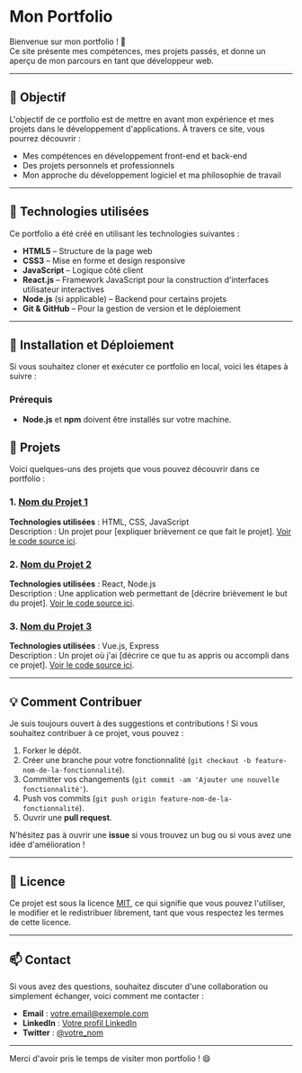 # Mon Portfolio

Bienvenue sur mon portfolio ! 🎉  
Ce site présente mes compétences, mes projets passés, et donne un aperçu de mon parcours en tant que développeur web.

---

## 🚀 Objectif

L'objectif de ce portfolio est de mettre en avant mon expérience et mes projets dans le développement d'applications. À travers ce site, vous pourrez découvrir :

- Mes compétences en développement front-end et back-end
- Des projets personnels et professionnels
- Mon approche du développement logiciel et ma philosophie de travail

---

## 🌟 Technologies utilisées

Ce portfolio a été créé en utilisant les technologies suivantes :

- **HTML5** – Structure de la page web
- **CSS3** – Mise en forme et design responsive
- **JavaScript** – Logique côté client
- **React.js** – Framework JavaScript pour la construction d'interfaces utilisateur interactives
- **Node.js** (si applicable) – Backend pour certains projets
- **Git & GitHub** – Pour la gestion de version et le déploiement

---

## 🔧 Installation et Déploiement

Si vous souhaitez cloner et exécuter ce portfolio en local, voici les étapes à suivre :

### Prérequis

- **Node.js** et **npm** doivent être installés sur votre machine.





## 🧩 Projets

Voici quelques-uns des projets que vous pouvez découvrir dans ce portfolio :

### 1. **[Nom du Projet 1](lien-du-projet-1)**

**Technologies utilisées** : HTML, CSS, JavaScript  
Description : Un projet pour [expliquer brièvement ce que fait le projet]. [Voir le code source ici](lien-vers-le-repository).

### 2. **[Nom du Projet 2](lien-du-projet-2)**

**Technologies utilisées** : React, Node.js  
Description : Une application web permettant de [décrire brièvement le but du projet]. [Voir le code source ici](lien-vers-le-repository).

### 3. **[Nom du Projet 3](lien-du-projet-3)**

**Technologies utilisées** : Vue.js, Express  
Description : Un projet où j'ai [décrire ce que tu as appris ou accompli dans ce projet]. [Voir le code source ici](lien-vers-le-repository).

---

## 💡 Comment Contribuer

Je suis toujours ouvert à des suggestions et contributions ! Si vous souhaitez contribuer à ce projet, vous pouvez :

1. Forker le dépôt.
2. Créer une branche pour votre fonctionnalité (`git checkout -b feature-nom-de-la-fonctionnalité`).
3. Committer vos changements (`git commit -am 'Ajouter une nouvelle fonctionnalité'`).
4. Push vos commits (`git push origin feature-nom-de-la-fonctionnalité`).
5. Ouvrir une **pull request**.

N'hésitez pas à ouvrir une **issue** si vous trouvez un bug ou si vous avez une idée d'amélioration !

---

## 📝 Licence

Ce projet est sous la licence [MIT](LICENSE), ce qui signifie que vous pouvez l'utiliser, le modifier et le redistribuer librement, tant que vous respectez les termes de cette licence.

---

## 📫 Contact

Si vous avez des questions, souhaitez discuter d'une collaboration ou simplement échanger, voici comment me contacter :

- **Email** : [votre.email@exemple.com](mailto:votre.email@exemple.com)
- **LinkedIn** : [Votre profil LinkedIn](https://www.linkedin.com/in/votre-nom)
- **Twitter** : [@votre_nom](https://twitter.com/votre_nom)

---

Merci d'avoir pris le temps de visiter mon portfolio ! 😄

```


